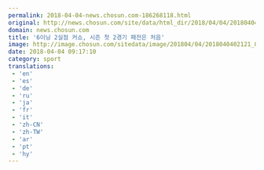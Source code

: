 ```yaml
---
permalink: 2018-04-04-news.chosun.com-186268118.html
original: http://news.chosun.com/site/data/html_dir/2018/04/04/2018040402202.html
domain: news.chosun.com
title: '6이닝 2실점 커쇼, 시즌 첫 2경기 패전은 처음'
image: http://image.chosun.com/sitedata/image/201804/04/2018040402121_0.jpg
date: 2018-04-04 09:17:10
category: sport
translations: 
 - 'en'
 - 'es'
 - 'de'
 - 'ru'
 - 'ja'
 - 'fr'
 - 'it'
 - 'zh-CN'
 - 'zh-TW'
 - 'ar'
 - 'pt'
 - 'hy'
---
```


